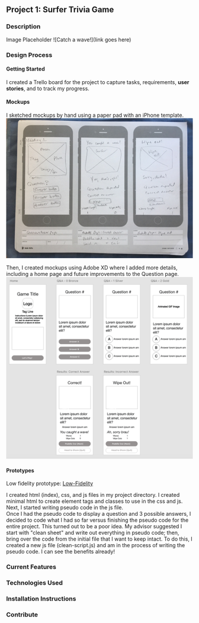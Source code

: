 ## Project 1: Surfer Trivia Game

### Description

Image Placeholder
![Catch a wave!](link goes here)

### Design Process

#### Getting Started

I created a Trello board for the project to capture tasks, requirements, **user stories**, and to track my progress.

#### Mockups

I sketched mockups by hand using a paper pad with an iPhone template.
![Hand-sketched mockups](/images/IMG_6314.jpg)

Then, I created mockups using Adobe XD where I added more details, including a home page and future improvements to the Question page.
![XD mockups](/images/XD_Mockups.png)

#### Prototypes

Low fidelity prototype: [Low-Fidelity](https://xd.adobe.com/view/83474e16-2e69-4ae0-5a98-d1051f513d9e-f576/)

I created html (index), css, and js files in my project directory. I created minimal html to create element tags and classes to use in the css and js. Next, I started writing pseudo code in the js file.  
Once I had the pseudo code to display a question and 3 possible answers, I decided to code what I had so far versus finishing the pseudo code for the entire project. This turned out to be a poor idea. My advisor suggested I start with "clean sheet" and write out everything in pseudo code; then, bring over the code from the initial file that I want to keep intact. To do this, I created a new js file (clean-script.js) and am in the process of writing the pseudo code. I can see the benefits already!

### Current Features

### Technologies Used

### Installation Instructions

### Contribute
